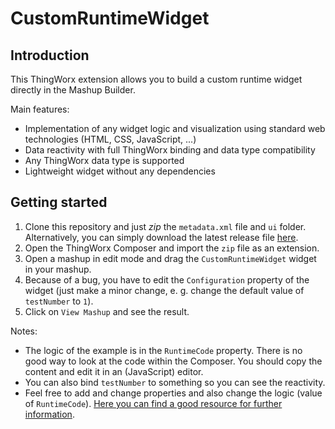 # CustomRuntimeWidget

## Introduction

This ThingWorx extension allows you to build a custom runtime widget directly in the Mashup Builder.

Main features:

- Implementation of any widget logic and visualization using standard web technologies (HTML, CSS, JavaScript, ...)
- Data reactivity with full ThingWorx binding and data type compatibility
- Any ThingWorx data type is supported
- Lightweight widget without any dependencies

## Getting started

1. Clone this repository and just _zip_ the `metadata.xml` file and `ui` folder. Alternatively, you can simply download the latest release file [here](https://github.com/GTA-ThingWorx/CustomRuntimeWidget/releases).
2. Open the ThingWorx Composer and import the `zip` file as an extension.
3. Open a mashup in edit mode and drag the `CustomRuntimeWidget` widget in your mashup.
4. Because of a bug, you have to edit the `Configuration` property of the widget (just make a minor change, e. g. change the default value of `testNumber` to `1`).
5. Click on `View Mashup` and see the result.

Notes:

- The logic of the example is in the `RuntimeCode` property. There is no good way to look at the code within the Composer. You should copy the content and edit it in an (JavaScript) editor.
- You can also bind `testNumber` to something so you can see the reactivity.
- Feel free to add and change properties and also change the logic (value of `RuntimeCode`). [Here you can find a good resource for further information](https://support.ptc.com/help/thingworx/platform/r9/en/ThingWorx/Help/Best_Practices_for_Developing_Applications/visualization_WidgetApiRuntime.html#).
